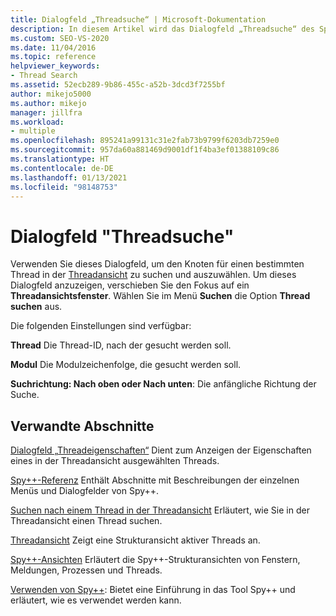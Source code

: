 ```yaml
---
title: Dialogfeld „Threadsuche“ | Microsoft-Dokumentation
description: In diesem Artikel wird das Dialogfeld „Threadsuche“ des Spy++-Debugtools erläutert. Verwenden Sie dieses Dialogfeld, um den Knoten für einen bestimmten Thread in der Threadansicht zu suchen und auszuwählen.
ms.custom: SEO-VS-2020
ms.date: 11/04/2016
ms.topic: reference
helpviewer_keywords:
- Thread Search
ms.assetid: 52ecb289-9b86-455c-a52b-3dcd3f7255bf
author: mikejo5000
ms.author: mikejo
manager: jillfra
ms.workload:
- multiple
ms.openlocfilehash: 895241a99131c31e2fab73b9799f6203db7259e0
ms.sourcegitcommit: 957da60a881469d9001df1f4ba3ef01388109c86
ms.translationtype: HT
ms.contentlocale: de-DE
ms.lasthandoff: 01/13/2021
ms.locfileid: "98148753"
---
```

# <a name="thread-search-dialog-box"></a>Dialogfeld "Threadsuche"
Verwenden Sie dieses Dialogfeld, um den Knoten für einen bestimmten Thread in der [Threadansicht](../debugger/threads-view.md) zu suchen und auszuwählen. Um dieses Dialogfeld anzuzeigen, verschieben Sie den Fokus auf ein **Threadansichtsfenster**. Wählen Sie im Menü **Suchen** die Option **Thread suchen** aus.

 Die folgenden Einstellungen sind verfügbar:

 **Thread** Die Thread-ID, nach der gesucht werden soll.

 **Modul** Die Modulzeichenfolge, die gesucht werden soll.

 **Suchrichtung: Nach oben oder Nach unten**: Die anfängliche Richtung der Suche.

## <a name="related-sections"></a>Verwandte Abschnitte
 [Dialogfeld „Threadeigenschaften“](../debugger/thread-properties-dialog-box.md) Dient zum Anzeigen der Eigenschaften eines in der Threadansicht ausgewählten Threads.

 [Spy++-Referenz](../debugger/spy-increment-reference.md) Enthält Abschnitte mit Beschreibungen der einzelnen Menüs und Dialogfelder von Spy++.

 [Suchen nach einem Thread in der Threadansicht](../debugger/how-to-search-for-a-thread-in-threads-view.md) Erläutert, wie Sie in der Threadansicht einen Thread suchen.

 [Threadansicht](../debugger/threads-view.md) Zeigt eine Strukturansicht aktiver Threads an.

 [Spy++-Ansichten](../debugger/spy-increment-views.md) Erläutert die Spy++-Strukturansichten von Fenstern, Meldungen, Prozessen und Threads.

 [Verwenden von Spy++](../debugger/using-spy-increment.md): Bietet eine Einführung in das Tool Spy++ und erläutert, wie es verwendet werden kann.